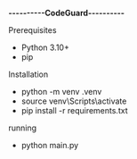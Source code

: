 **----------CodeGuard----------** 

Prerequisites
- Python 3.10+
- pip

Installation 
- python -m venv .venv
- source venv\Scripts\activate
- pip install -r requirements.txt

running
 - python main.py


